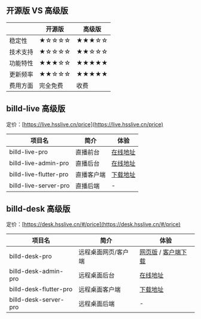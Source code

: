 ## 开源版 VS 高级版

|          | 开源版   | 高级版 |
| -------- | -------- | ------ |
| 稳定性   | ★☆☆☆☆    | ★★★☆☆  |
| 技术支持 | ★☆☆☆☆    | ★★☆☆☆  |
| 功能特性 | ★★★☆☆    | ★★★★★  |
| 更新频率 | ★★☆☆☆    | ★★★★★  |
| 费用方面 | 完全免费 | 收费   |

## billd-live 高级版

定价：[https://live.hsslive.cn/price](https://live.hsslive.cn/price)

| 项目名                 | 简介       | 体验                                      |
| ---------------------- | ---------- | ----------------------------------------- |
| billd-live-pro         | 直播前台   | [在线地址](https://live.hsslive.cn)       |
| billd-live-admin-pro   | 直播后台   | [在线地址](https://live-admin.hsslive.cn) |
| billd-live-flutter-pro | 直播客户端 | [下载地址](https://live-admin.hsslive.cn) |
| billd-live-server-pro  | 直播后端   | -                                         |

## billd-desk 高级版

定价：[https://desk.hsslive.cn/#/price](https://desk.hsslive.cn/#/price)

| 项目名                 | 简介                | 体验                                                                      |
| ---------------------- | ------------------- | ------------------------------------------------------------------------- |
| billd-desk-pro         | 远程桌面网页/客户端 | [网页版](https://desk.hsslive.cn) / [客户端下载](https://desk.hsslive.cn) |
| billd-desk-admin-pro   | 远程桌面后台        | [在线地址](https://desk-admin.hsslive.cn)                                 |
| billd-desk-flutter-pro | 远程桌面客户端      | [下载地址](https://desk.hsslive.cn)                                       |
| billd-desk-server-pro  | 远程桌面后端        | -                                                                         |
